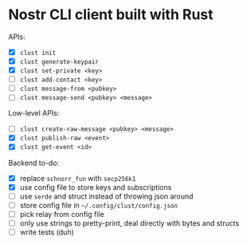 # Nostr CLI client built with Rust
APIs:
- [x] `clust init`
- [x] `clust generate-keypair`
- [x] `clust set-private <key>`
- [ ] `clust add-contact <key>`
- [ ] `clust message-from <pubkey>`
- [ ] `clust message-send <pubkey> <message>`

Low-level APIs:
- [ ] `clust create-raw-message <pubkey> <message>`
- [x] `clust publish-raw <event>`
- [x] `clust get-event <id>`

Backend to-do:
- [x] replace `schnorr_fun` with `secp256k1`
- [x] use config file to store keys and subscriptions
- [ ] use `serde` and struct instead of throwing json around
- [ ] store config file in `~/.config/clust/config.json`
- [ ] pick relay from config file
- [ ] only use strings to pretty-print, deal directly with bytes and structs
- [ ] write tests (duh)